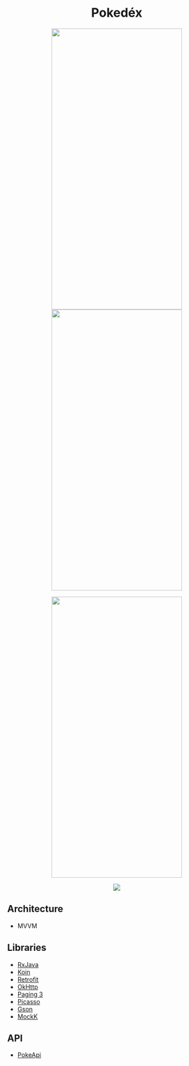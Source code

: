 <h1 align="center">Pokedéx</h1>

<p align="center">
  <img width="300" height="645" src="https://github.com/RamziJabali/pokedex-android/blob/main/ScreenShots/Screen%20Shot%202021-08-07%20at%209.44.58%20PM.png">
  <img width="300" height="645" src="https://github.com/RamziJabali/pokedex-android/blob/main/ScreenShots/Screen%20Shot%202021-08-07%20at%209.45.14%20PM.png">
</p>

<p align="center">
  <img width="300" height="645" src="https://github.com/RamziJabali/pokedex-android/blob/main/ScreenShots/pokedexAppRunning.gif">
</p>

<p align="center">
  <img src="https://github.com/RamziJabali/pokedex-android/blob/main/ScreenShots/summary.png">
</p>

## Architecture
- MVVM

## Libraries
- [RxJava](https://github.com/ReactiveX/RxJava)
- [Koin](https://insert-koin.io/)
- [Retrofit](https://square.github.io/retrofit/)
- [OkHttp](https://square.github.io/okhttp/)
- [Paging 3](https://developer.android.com/topic/libraries/architecture/paging/v3-overview)
- [Picasso](https://github.com/square/picasso)
- [Gson](https://github.com/google/gson)
- [MockK](https://mockk.io/)

## API
- [PokeApi](https://pokeapi.co/)
